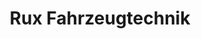 ---
title: "Rux Fahrzeugtechnik"
url: /leutkirch-im-allgaeu/rux-fahrzeugtechnik/
shop: Autowerkstatt
---